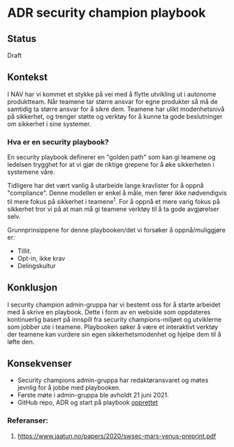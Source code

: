 # ADR security champion playbook

## Status

Draft

## Kontekst

I NAV har vi kommet et stykke på vei med å flytte utvikling ut i autonome produktteam. Når
teamene tar større ansvar for egne produkter så må de samtidig ta større ansvar for å sikre dem. Teamene har ulikt modenhetsnivå på sikkerhet, og trenger støtte og verktøy for å kunne ta gode beslutninger om sikkerhet i sine systemer.

### Hva er en security playbook?

En security playbook definerer en "golden path" som kan gi teamene og ledelsen trygghet for at vi gjør de riktige grepene for å øke sikkerheten i systemene våre.

Tidligere har det vært vanlig å utarbeide lange kravlister for å oppnå "compliance". Denne modellen er enkel å måle, men fører ikke nødvendigvis til mere fokus på sikkerhet i teamene<sup>1</sup>. For å oppnå et mere varig fokus på sikkerhet tror vi på at man må gi teamene verktøy til å ta gode avgjørelser selv.

Grunnprinsippene for denne playbooken/det vi forsøker å oppnå/muliggjøre er:

- Tillit.
- Opt-in, ikke krav
- Delingskultur

## Konklusjon

I security champion admin-gruppa har vi bestemt oss for å starte arbeidet med å skrive en playbook. Dette i form av en webside som oppdateres kontinuerlig basert på innspill fra security champions-miljøet og utviklerne som jobber ute i teamene. Playbooken søker å være et interaktivt verktøy der teamene kan vurdere sin egen sikkerhetsmodenhet og hjelpe dem til å løfte den.

## Konsekvenser

- Security champions admin-gruppa har redaktøransvaret og møtes jevnlig for å jobbe med playbooken.
- Første møte i admin-gruppa ble avholdt 21 juni 2021.
- GitHub repo, ADR og start på playbook [opprettet](https://github.com/navikt/security-playbook)

### Referanser:

1. https://www.jaatun.no/papers/2020/swsec-mars-venus-preprint.pdf
